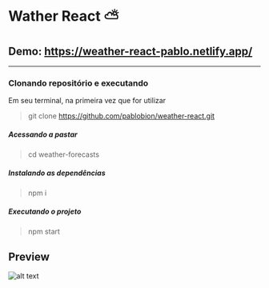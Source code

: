 # Wather React ⛅
## Demo: https://weather-react-pablo.netlify.app/
--- 

### Clonando repositório e executando
Em seu terminal, na primeira vez que for utilizar 
>git clone https://github.com/pablobion/weather-react.git

##### Acessando a pastar
>cd weather-forecasts

##### Instalando as dependências
>npm i

##### Executando o projeto
>npm start 

## Preview

![alt text](https://github.com/pablobion/weather-react/blob/master/gif-preview.gif?raw=true)
